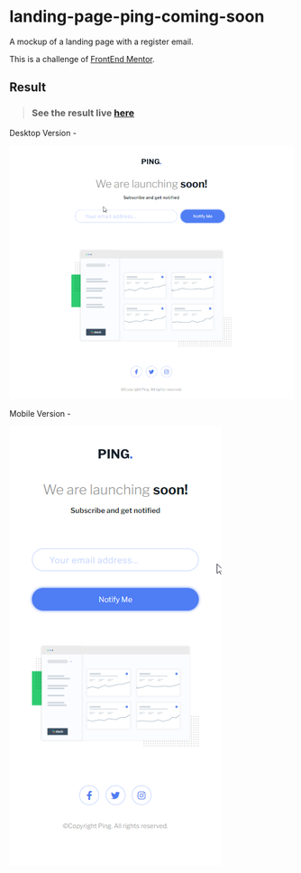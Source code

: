# landing-page-ping-coming-soon

A mockup of a landing page with a register email.


This is a challenge of [FrontEnd Mentor](https://www.frontendmentor.io/challenges/ping-single-column-coming-soon-page-5cadd051fec04111f7b848da).

## Result

> ### See the result live [here](https://landing-page-ping-coming-soon-git-master-lusk1nha.vercel.app/)

Desktop Version -

[![vercel.com](./public/assets/github-image-desktop.png)](https://landing-page-ping-coming-soon-git-master-lusk1nha.vercel.app/)

Mobile Version -

[![vercel.com](./public/assets/github-image-mobile.png)](https://landing-page-ping-coming-soon-git-master-lusk1nha.vercel.app/)

